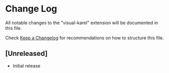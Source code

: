 # Change Log

All notable changes to the "visual-karel" extension will be documented in this file.

Check [Keep a Changelog](http://keepachangelog.com/) for recommendations on how to structure this file.

## [Unreleased]

- Initial release